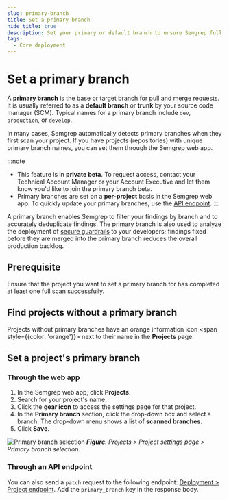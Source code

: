 ```yaml
---
slug: primary-branch
title: Set a primary branch
hide_title: true
description: Set your primary or default branch to ensure Semgrep full scans display accurate counts and deduplicated findings.
tags:
  - Core deployment
---
```


# Set a primary branch

A **primary branch** is the base or target branch for pull and merge requests. It is usually referred to as a **default branch** or **trunk** by your source code manager (SCM). Typical names for a primary branch include `dev`, `production`, or `develop`.

In many cases, Semgrep automatically detects primary branches when they first scan your project. If you have projects (repositories) with unique primary branch names, you can set them through the Semgrep web app.

:::note
- This feature is in **private beta**. To request access, contact your Technical Account Manager or your Account Executive and let them know you'd like to join the primary branch beta.
- Primary branches are set on a **per-project** basis in the Semgrep web app. To quickly update your primary branches, use the [API endpoint](#through-an-api-endpoint).
:::

A primary branch enables Semgrep to filter your findings by branch and to accurately deduplicate findings. The primary branch is also used to analyze the deployment of [secure guardrails](/secure-guardrails/secure-guardrails-in-semgrep) to your developers; findings fixed before they are merged into the primary branch reduces the overall production backlog.

## Prerequisite

Ensure that the project you want to set a primary branch for has completed at least one full scan successfully.

## Find projects without a primary branch

Projects without primary branches have an orange information icon <span style={{color: 'orange'}}> <i class="fa-solid fa-circle-exclamation"></i></span> next to their name in the **Projects** page.

## Set a project's primary branch

### Through the web app

1. In the Semgrep web app, click **Projects**.
1. Search for your project's name. 
1. Click the **<i class="fa-solid fa-gear"></i> gear icon** to access the settings page for that project.
1. In the **Primary branch** section, click the drop-down box and select a branch. The drop-down menu shows a list of **scanned branches**.
1. Click **Save**.

![Primary branch selection](/img/primary-branch.png#sm-width-bordered)
_**Figure**. Projects > Project <i class="fa-solid fa-gear"></i> settings page > Primary branch selection._

### Through an API endpoint

You can also send a `patch` request to the following endpoint: [Deployment > Project endpoint](https://semgrep.dev/api/v1/docs/#tag/Project/operation/semgrep_app.saas.handlers.repository.openapi_patch_project). Add the `primary_branch` key in the response body.
